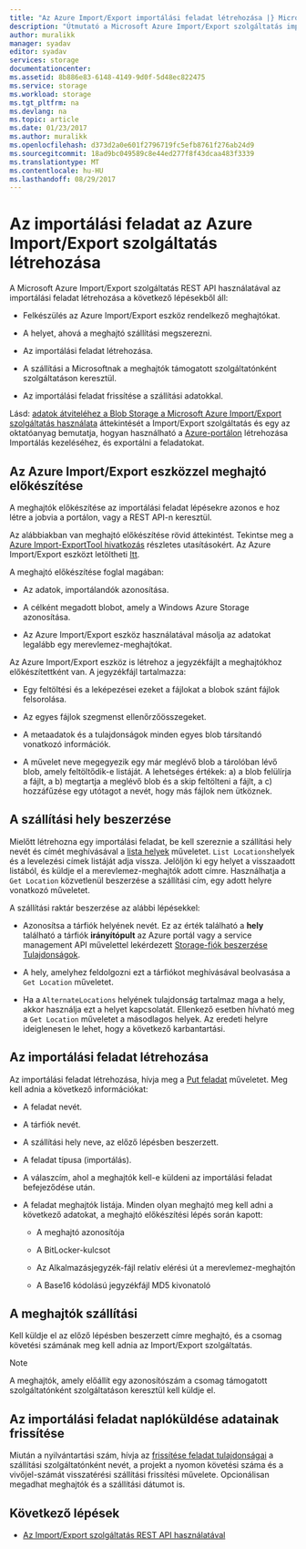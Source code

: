 ```yaml
---
title: "Az Azure Import/Export importálási feladat létrehozása |} Microsoft Docs"
description: "Útmutató a Microsoft Azure Import/Export szolgáltatás importálás létrehozásához."
author: muralikk
manager: syadav
editor: syadav
services: storage
documentationcenter: 
ms.assetid: 8b886e83-6148-4149-9d0f-5d48ec822475
ms.service: storage
ms.workload: storage
ms.tgt_pltfrm: na
ms.devlang: na
ms.topic: article
ms.date: 01/23/2017
ms.author: muralikk
ms.openlocfilehash: d373d2a0e601f2796719fc5efb8761f276ab24d9
ms.sourcegitcommit: 18ad9bc049589c8e44ed277f8f43dcaa483f3339
ms.translationtype: MT
ms.contentlocale: hu-HU
ms.lasthandoff: 08/29/2017
---
```

# <a name="creating-an-import-job-for-the-azure-importexport-service"></a>Az importálási feladat az Azure Import/Export szolgáltatás létrehozása

A Microsoft Azure Import/Export szolgáltatás REST API használatával az importálási feladat létrehozása a következő lépésekből áll:

-   Felkészülés az Azure Import/Export eszköz rendelkező meghajtókat.

-   A helyet, ahová a meghajtó szállítási megszerezni.

-   Az importálási feladat létrehozása.

-   A szállítási a Microsoftnak a meghajtók támogatott szolgáltatónként szolgáltatáson keresztül.

-   Az importálási feladat frissítése a szállítási adatokkal.

 Lásd: [adatok átviteléhez a Blob Storage a Microsoft Azure Import/Export szolgáltatás használata](storage-import-export-service.md) áttekintését a Import/Export szolgáltatás és egy az oktatóanyag bemutatja, hogyan használható a [Azure-portálon](https://portal.azure.com/) létrehozása Importálás kezeléséhez, és exportálni a feladatokat.

## <a name="preparing-drives-with-the-azure-importexport-tool"></a>Az Azure Import/Export eszközzel meghajtó előkészítése

A meghajtók előkészítése az importálási feladat lépésekre azonos e hoz létre a jobvia a portálon, vagy a REST API-n keresztül.

Az alábbiakban van meghajtó előkészítése rövid áttekintést. Tekintse meg a [Azure Import-ExportTool hivatkozás](storage-import-export-tool-how-to-v1.md) részletes utasításokért. Az Azure Import/Export eszközt letöltheti [Itt](http://go.microsoft.com/fwlink/?LinkID=301900).

A meghajtó előkészítése foglal magában:

-   Az adatok, importálandók azonosítása.

-   A célként megadott blobot, amely a Windows Azure Storage azonosítása.

-   Az Azure Import/Export eszköz használatával másolja az adatokat legalább egy merevlemez-meghajtókat.

 Az Azure Import/Export eszköz is létrehoz a jegyzékfájlt a meghajtókhoz előkészítettként van. A jegyzékfájl tartalmazza:

-   Egy feltöltési és a leképezései ezeket a fájlokat a blobok szánt fájlok felsorolása.

-   Az egyes fájlok szegmenst ellenőrzőösszegeket.

-   A metaadatok és a tulajdonságok minden egyes blob társítandó vonatkozó információk.

-   A művelet neve megegyezik egy már meglévő blob a tárolóban lévő blob, amely feltöltődik-e listáját. A lehetséges értékek: a) a blob felülírja a fájlt, a b) megtartja a meglévő blob és a skip feltölteni a fájlt, a c) hozzáfűzése egy utótagot a nevét, hogy más fájlok nem ütköznek.

## <a name="obtaining-your-shipping-location"></a>A szállítási hely beszerzése

Mielőtt létrehozna egy importálási feladat, be kell szereznie a szállítási hely nevét és címét meghívásával a [lista helyek](/rest/api/storageimportexport/listlocations) műveletet. `List Locations`helyek és a levelezési címek listáját adja vissza. Jelöljön ki egy helyet a visszaadott listából, és küldje el a merevlemez-meghajtók adott címre. Használhatja a `Get Location` közvetlenül beszerzése a szállítási cím, egy adott helyre vonatkozó műveletet.

 A szállítási raktár beszerzése az alábbi lépésekkel:

-   Azonosítsa a tárfiók helyének nevét. Ez az érték található a **hely** található a tárfiók **irányítópult** az Azure portál vagy a service management API művelettel lekérdezett [Storage-fiók beszerzése Tulajdonságok](/rest/api/storagerp/storageaccounts#StorageAccounts_GetProperties).

-   A hely, amelyhez feldolgozni ezt a tárfiókot meghívásával beolvasása a `Get Location` műveletet.

-   Ha a `AlternateLocations` helyének tulajdonság tartalmaz maga a hely, akkor használja ezt a helyet kapcsolatát. Ellenkező esetben hívható meg a `Get Location` műveletet a másodlagos helyek. Az eredeti helyre ideiglenesen le lehet, hogy a következő karbantartási.

## <a name="creating-the-import-job"></a>Az importálási feladat létrehozása
Az importálási feladat létrehozása, hívja meg a [Put feladat](/rest/api/storageimportexport/jobs#Jobs_CreateOrUpdate) műveletet. Meg kell adnia a következő információkat:

-   A feladat nevét.

-   A tárfiók nevét.

-   A szállítási hely neve, az előző lépésben beszerzett.

-   A feladat típusa (importálás).

-   A válaszcím, ahol a meghajtók kell-e küldeni az importálási feladat befejeződése után.

-   A feladat meghajtók listája. Minden olyan meghajtó meg kell adni a következő adatokat, a meghajtó előkészítési lépés során kapott:

    -   A meghajtó azonosítója

    -   A BitLocker-kulcsot

    -   Az Alkalmazásjegyzék-fájl relatív elérési út a merevlemez-meghajtón

    -   A Base16 kódolású jegyzékfájl MD5 kivonatoló

## <a name="shipping-your-drives"></a>A meghajtók szállítási
Kell küldje el az előző lépésben beszerzett címre meghajtó, és a csomag követési számának meg kell adnia az Import/Export szolgáltatás.

> [!NOTE]
>  A meghajtók, amely előállít egy azonosítószám a csomag támogatott szolgáltatónként szolgáltatáson keresztül kell küldje el.

## <a name="updating-the-import-job-with-your-shipping-information"></a>Az importálási feladat naplóküldése adatainak frissítése
Miután a nyilvántartási szám, hívja az [frissítése feladat tulajdonságai](/api/storageimportexport/jobs#Jobs_Update) a szállítási szolgáltatónként nevét, a projekt a nyomon követési száma és a vivőjel-számát visszatérési szállítási frissítési művelete. Opcionálisan megadhat meghajtók és a szállítási dátumot is.

## <a name="next-steps"></a>Következő lépések

* [Az Import/Export szolgáltatás REST API használatával](storage-import-export-using-the-rest-api.md)
